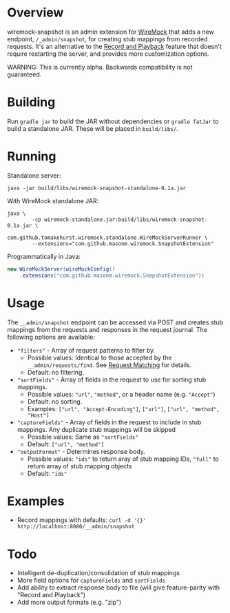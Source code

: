 # Overview

wiremock-snapshot is an admin extension for [WireMock](http://wiremock.org) that adds a new endpoint, `/_admin/snapshot`, for creating stub mappings from recorded requests. It's an alternative to the
[Record and Playback](http://wiremock.org/docs/record-playback/) feature that doesn't require
restarting the server, and provides more customization options.

WARNING: This is currently alpha. Backwards compatibility is not guaranteed.

# Building

Run `gradle jar` to build the JAR without dependencies or `gradle fatJar` to build a standalone JAR.
These will be placed in `build/libs/`.

# Running

Standalone server:
```
java -jar build/libs/wiremock-snapshot-standalone-0.1a.jar
```

With WireMock standalone JAR:
```
java \
        -cp wiremock-standalone.jar:build/libs/wiremock-snapshot-0.1a.jar \
        com.github.tomakehurst.wiremock.standalone.WireMockServerRunner \
        --extensions="com.github.masonm.wiremock.SnapshotExtension"
```

Programmatically in Java:
```java
new WireMockServer(wireMockConfig()
    .extensions("com.github.masonm.wiremock.SnapshotExtension"))
```


# Usage

The `__admin/snapshot` endpoint can be accessed via POST and creates stub mappings from the requests and responses in the request journal. The following options are available:
* `"filters"` - Array of request patterns to filter by.
  * Possible values: Identical to those accepted by the `__admin/requests/find`. See [Request Matching](http://wiremock.org/docs/request-matching/) for details.
  * Default: no filtering.
* `"sortFields"` - Array of fields in the request to use for sorting stub mappings.
  * Possible values:  `"url"`, `"method"`, or a header name (e.g. `"Accept"`)
  * Default: no sorting.
  * Examples: `["url", "Accept-Encoding"]`, `["url"]`, `["url", "method", "Host"]`
* `"captureFields"` - Array of fields in the request to include in stub mappings.  Any duplicate stub mappings will be skipped
  * Possible values: Same as `"sortFields"`
  * Default: `["url", "method"]`
* `"outputFormat"` - Determines response body.
  * Possible values: `"ids"` to return aray of stub mapping IDs, `"full"` to return array of stub mapping objects
  * Default: `"ids"`

# Examples

* Record mappings with defaults: `curl -d '{}' http://localhost:8080/__admin/snapshot`

# Todo

* Intelligent de-duplication/consolidation of stub mappings
* More field options for `captureFields` and `sortFields`
* Add ability to extract response body to file (will give feature-parity with "Record and Playback")
* Add more output formats (e.g. "zip")
